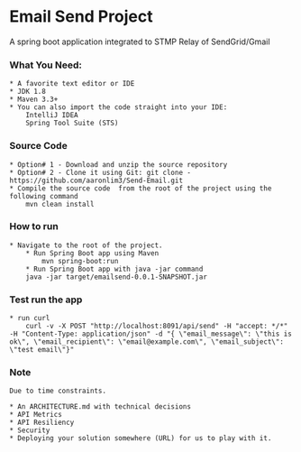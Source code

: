 # Email Send Project

 A spring boot application integrated to STMP Relay of SendGrid/Gmail


### What You Need:
    * A favorite text editor or IDE
    * JDK 1.8
    * Maven 3.3+
    * You can also import the code straight into your IDE:
        IntelliJ IDEA        
        Spring Tool Suite (STS)
### Source Code
    * Option# 1 - Download and unzip the source repository
    * Option# 2 - Clone it using Git: git clone - https://github.com/aaronlim3/Send-Email.git
    * Compile the source code  from the root of the project using the following command
        mvn clean install

### How to run
    * Navigate to the root of the project.
        * Run Spring Boot app using Maven        
            mvn spring-boot:run
        * Run Spring Boot app with java -jar command
        java -jar target/emailsend-0.0.1-SNAPSHOT.jar

### Test run the app
    * run curl
        curl -v -X POST "http://localhost:8091/api/send" -H "accept: */*" -H "Content-Type: application/json" -d "{ \"email_message\": \"this is ok\", \"email_recipient\": \"email@example.com\", \"email_subject\": \"test email\"}"




### Note
    Due to time constraints.
    
    * An ARCHITECTURE.md with technical decisions
    * API Metrics
    * API Resiliency
    * Security
    * Deploying your solution somewhere (URL) for us to play with it.
